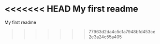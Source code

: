 <<<<<<< HEAD
My first readme 
=======
My first readme
>>>>>>> 77963d2da4c5c1a7948bfd453ce2e3a24c55a405
